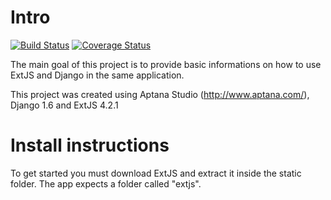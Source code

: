 # Intro
[![Build Status](https://travis-ci.org/victorette/extjs_django_mvc.png?branch=master)](https://travis-ci.org/victorette/extjs_django_mvc)
[![Coverage Status](https://coveralls.io/repos/victorette/extjs_django_mvc/badge.png)](https://coveralls.io/r/victorette/extjs_django_mvc)

The main goal of this project is to provide basic informations on how to use ExtJS and Django in the same application.

This project was created using Aptana Studio (http://www.aptana.com/), Django 1.6 and ExtJS 4.2.1

# Install instructions

To get started you must download ExtJS and extract it inside the static folder. The app expects a folder called "extjs".
